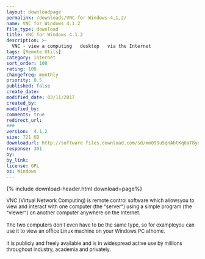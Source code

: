 ```yaml
---
layout: downloadpage
permalink: /downloads/VNC-for-Windows-4,1,2/
name: VNC for Windows 4.1.2
file_type: download
title: VNC for Windows 4.1.2
description: >-
  VNC - view a computing   desktop   via the Internet
tags: [Remote Utils]
category: Internet
sort_order: 100
rating: 100
changefreq: monthly
priority: 0.5
published: false
create_date:
modified_date: 03/11/2017
created_by:
modified_by:
comments: true
redirect_url:
###
version:  4.1.2
size: 721 KB
downloadurl: http://software files.download.com/sd/mm099u5qHAhtKq0aT8ydzeTJASkBfAGW5MkBKQF8AZbkyQEpAXwBlqJkDW0ZgvIKxPu2lm6oxXtfQJ9UazCoLuz3q3YcxHkw/software/10407419/10407418/1174/mvncce.zip?&lop=feed.dl&subj=intfeed&part=dlint&pid=10407419&psid=10407418&ontid=2163&si
response: 301
by:
by_link:
license: GPL
os: Windows
---
```


{% include download-header.html download=page%}

<p style="fix-download-text !important">
<p><font size="2"><p>VNC (Virtual Network Computing) is remote control software which allowsyou to view and interact with one computer (the "server") using a simple program (the "viewer") on another computer anywhere on the Internet.<br />
<br />
The two computers don t even have to be the same type, so for exampleyou can use it to view an office Linux machine on your Windows PC athome.<br />
<br />
It is publicly and freely available and is in widespread active use by millions throughout industry, academia and privately.</p></p></p>
